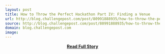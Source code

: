 ```yaml
---
layout: post
title: How to Throw the Perfect Hackathon Part IV: Finding a Venue
url: http://blog.challengepost.com/post/80991888935/how-to-throw-the-perfect-hackathon-part-iv-finding-a
source: http://blog.challengepost.com/post/80991888935/how-to-throw-the-perfect-hackathon-part-iv-finding-a
domain: blog.challengepost.com
image: 
---
```


<p></p>
<center><p><a href="http://blog.challengepost.com/post/80991888935/how-to-throw-the-perfect-hackathon-part-iv-finding-a" style='padding:25px; font-sze:18px; font-weight: bold;'>Read Full Story</a></p></center>
